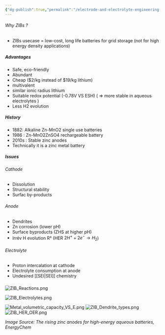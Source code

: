 ```yaml
---
{"dg-publish":true,"permalink":"/electrode-and-electrolyte-engineering-in-aqueous-zinc-ion-batteries/"}
---
```


###### Why ZIBs ?
- ZIBs usecase = low-cost, long life batteries for grid storage (not for high energy density applications)
##### Advantages
- Safe, eco-friendly
- Abundant
- Cheap ($2/kg instead of $19/kg lithium)
- multivalent
- similar ionic radius lithium
- Suitable redox potential (-0.78V VS ESH) ( => more stable in aqueous electrolytes )
- Less H2 evolution
##### History
- 1882: Alkaline Zn-MnO2 single use batteries
- 1986 : Zn-MnO2ZnSO4 rechargeable battery
- 2010s : Stable zinc anodes
- Technically it is a zinc metal battery
##### Issues
###### Cathode
- Dissolution
- Structural stability
- Surfac by-products
###### Anode
- Dendrites
- Zn corrosion (lower pH)
- Surface byproducts (ZHS at higher pH)
- Irrév H evolution R° (HER $2H^+ + 2e^− → H_{2}$)
###### Electrolyte
- Proton intercalation at cathode
- Electrolyte consumption at anode
- Undesired [[SEI\|SEI]] chemistry

### 
![ZIB_Reactions.png](/img/user/ZIB_Reactions.png)

![ZIB_Electrolytes.png](/img/user/ZIB_Electrolytes.png)

![Metal_volumetric_capacity_VS_E.png](/img/user/Metal_volumetric_capacity_VS_E.png)
![ZIB_Dendrite_types.png](/img/user/ZIB_Dendrite_types.png)
![ZIB_HER_OER.png](/img/user/ZIB_HER_OER.png)

_Image Source: The rising zinc anodes for high-energy aqueous batteries, EnergyChem_

